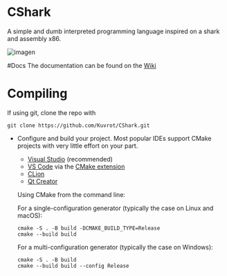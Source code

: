 # CShark
 A simple and dumb interpreted programming language inspired on a shark and assembly x86.

![imagen](https://github.com/user-attachments/assets/2bcfda6c-a730-46b9-b977-277354a69de1)

#Docs
The documentation can be found on the [Wiki](https://github.com/Kuvrot/CShark/wiki)

# Compiling

If using git, clone the repo with 
```
git clone https://github.com/Kuvrot/CShark.git
```
- Configure and build your project. Most popular IDEs support CMake projects with very little effort on your part.
    - [Visual Studio](https://docs.microsoft.com/en-us/cpp/build/cmake-projects-in-visual-studio?view=msvc-170) (recommended)
    - [VS Code](https://code.visualstudio.com) via the [CMake extension](https://code.visualstudio.com/docs/cpp/cmake-linux)
    - [CLion](https://www.jetbrains.com/clion/features/cmake-support.html)
    - [Qt Creator](https://doc.qt.io/qtcreator/creator-project-cmake.html)

    Using CMake from the command line:

    For a single-configuration generator (typically the case on Linux and macOS):
    ```
    cmake -S . -B build -DCMAKE_BUILD_TYPE=Release
    cmake --build build
    ```

    For a multi-configuration generator (typically the case on Windows):
    ```
    cmake -S . -B build
    cmake --build build --config Release
    ```
